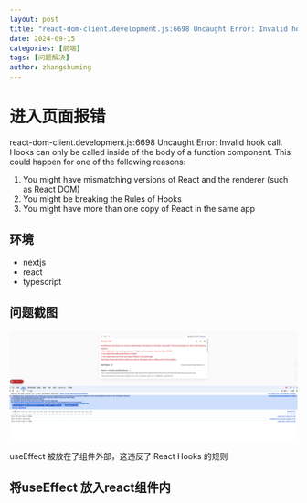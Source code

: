 ```yaml
---
layout: post
title: "react-dom-client.development.js:6698 Uncaught Error: Invalid hook call. Hooks can only be called inside of the body of a function component. This could happen for one of the following reasons:"
date: 2024-09-15
categories: [前端]
tags: [问题解决]
author: zhangshuming
---
```



# 进入页面报错

react-dom-client.development.js:6698 Uncaught Error: Invalid hook call. Hooks can only be called inside of the body of a function component. This could happen for one of the following reasons:
1. You might have mismatching versions of React and the renderer (such as React DOM)
2. You might be breaking the Rules of Hooks
3. You might have more than one copy of React in the same app



## 环境
- nextjs
- react
- typescript

## 问题截图

![错误截图](/assets/question/5/Snipaste_2025-08-13_18-45-58.png)

useEffect 被放在了组件外部，这违反了 React Hooks 的规则

## 将useEffect 放入react组件内

